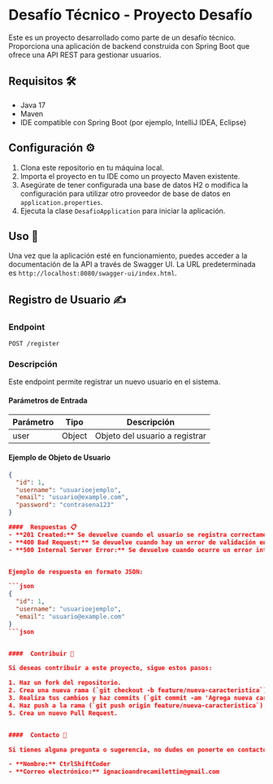 # Desafío Técnico - Proyecto Desafío

Este es un proyecto desarrollado como parte de un desafío técnico. Proporciona una aplicación de backend construida con Spring Boot que ofrece una API REST para gestionar usuarios.

## Requisitos 🛠️

- Java 17
- Maven
- IDE compatible con Spring Boot (por ejemplo, IntelliJ IDEA, Eclipse)

## Configuración ⚙️

1. Clona este repositorio en tu máquina local.
2. Importa el proyecto en tu IDE como un proyecto Maven existente.
3. Asegúrate de tener configurada una base de datos H2 o modifica la configuración para utilizar otro proveedor de base de datos en `application.properties`.
4. Ejecuta la clase `DesafioApplication` para iniciar la aplicación.

## Uso 🚀

Una vez que la aplicación esté en funcionamiento, puedes acceder a la documentación de la API a través de Swagger UI. La URL predeterminada es `http://localhost:8080/swagger-ui/index.html`.

## Registro de Usuario ✍️

### Endpoint

`POST /register`

### Descripción

Este endpoint permite registrar un nuevo usuario en el sistema.

#### Parámetros de Entrada

| Parámetro | Tipo   | Descripción       |
|-----------|--------|-------------------|
| user      | Object | Objeto del usuario a registrar |

#### Ejemplo de Objeto de Usuario

```json
{
  "id": 1,
  "username": "usuarioejemplo",
  "email": "usuario@example.com",
  "password": "contrasena123"
}

####  Respuestas 📋
- **201 Created:** Se devuelve cuando el usuario se registra correctamente.
- **400 Bad Request:** Se devuelve cuando hay un error de validación en los datos del usuario.
- **500 Internal Server Error:** Se devuelve cuando ocurre un error interno en el servidor.


Ejemplo de respuesta en formato JSON:

```json
{
  "id": 1,
  "username": "usuarioejemplo",
  "email": "usuario@example.com"
}
```json


####  Contribuir 🤝

Si deseas contribuir a este proyecto, sigue estos pasos:

1. Haz un fork del repositorio.
2. Crea una nueva rama (`git checkout -b feature/nueva-caracteristica`).
3. Realiza tus cambios y haz commits (`git commit -am 'Agrega nueva característica'`).
4. Haz push a la rama (`git push origin feature/nueva-caracteristica`).
5. Crea un nuevo Pull Request.


####  Contacto 📧

Si tienes alguna pregunta o sugerencia, no dudes en ponerte en contacto con el equipo de desarrollo:

- **Nombre:** CtrlShiftCoder
- **Correo electrónico:** ignacioandrecamilettim@gmail.com


